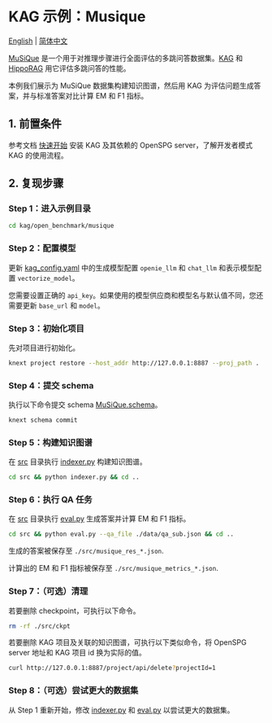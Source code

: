 # KAG 示例：Musique

[English](./README.md) |
[简体中文](./README_cn.md)

[MuSiQue](https://arxiv.org/abs/2108.00573) 是一个用于对推理步骤进行全面评估的多跳问答数据集。[KAG](https://arxiv.org/abs/2409.13731) 和 [HippoRAG](https://arxiv.org/abs/2405.14831) 用它评估多跳问答的性能。

本例我们展示为 MuSiQue 数据集构建知识图谱，然后用 KAG 为评估问题生成答案，并与标准答案对比计算 EM 和 F1 指标。

## 1. 前置条件

参考文档 [快速开始](https://openspg.yuque.com/ndx6g9/0.6/quzq24g4esal7q17) 安装 KAG 及其依赖的 OpenSPG server，了解开发者模式 KAG 的使用流程。

## 2. 复现步骤

### Step 1：进入示例目录

```bash
cd kag/open_benchmark/musique
```

### Step 2：配置模型

更新 [kag_config.yaml](./kag_config.yaml) 中的生成模型配置 ``openie_llm`` 和 ``chat_llm`` 和表示模型配置 ``vectorize_model``。

您需要设置正确的 ``api_key``。如果使用的模型供应商和模型名与默认值不同，您还需要更新 ``base_url`` 和 ``model``。

### Step 3：初始化项目

先对项目进行初始化。

```bash
knext project restore --host_addr http://127.0.0.1:8887 --proj_path .
```

### Step 4：提交 schema

执行以下命令提交 schema [MuSiQue.schema](./schema/MuSiQue.schema)。

```bash
knext schema commit
```

### Step 5：构建知识图谱

在 [src](./src) 目录执行 [indexer.py](./src/indexer.py) 构建知识图谱。

```bash
cd src && python indexer.py && cd ..
```

### Step 6：执行 QA 任务

在 [src](./src) 目录执行 [eval.py](./src/eval.py) 生成答案并计算 EM 和 F1 指标。

```bash
cd src && python eval.py --qa_file ./data/qa_sub.json && cd ..
```

生成的答案被保存至 ``./src/musique_res_*.json``.

计算出的 EM 和 F1 指标被保存至 ``./src/musique_metrics_*.json``.

### Step 7：（可选）清理

若要删除 checkpoint，可执行以下命令。

```bash
rm -rf ./src/ckpt

```

若要删除 KAG 项目及关联的知识图谱，可执行以下类似命令，将 OpenSPG server 地址和 KAG 项目 id 换为实际的值。

```bash
curl http://127.0.0.1:8887/project/api/delete?projectId=1
```

### Step 8：（可选）尝试更大的数据集

从 Step 1 重新开始，修改 [indexer.py](./src/indexer.py) 和 [eval.py](./src/eval.py) 以尝试更大的数据集。


